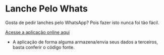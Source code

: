 # Lanche Pelo Whats 
Gosta de pedir lanches pelo WhatsApp? Pois fazer isto nunca foi tão fácil.

[Acesse a aplicação online aqui](https://slivadrip.github.io/lanchepelowhats/)


* A aplicação de forma alguma armazena/envia seus dados a terceiros, basta conferir o código fonte.